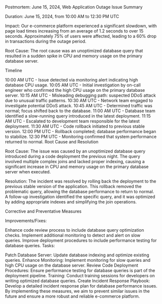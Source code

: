 Postmortem: June 15, 2024, Web Application Outage
Issue Summary

Duration:
June 15, 2024, from 10:00 AM to 12:30 PM UTC

Impact:
Our e-commerce platform experienced a significant slowdown, with page load times increasing from an average of 1.2 seconds to over 15 seconds. Approximately 75% of users were affected, leading to a 60% drop in transactions during the outage period.

Root Cause:
The root cause was an unoptimized database query that resulted in a sudden spike in CPU and memory usage on the primary database server.

Timeline

10:00 AM UTC - Issue detected via monitoring alert indicating high database CPU usage.
10:05 AM UTC - Initial investigation by on-call engineer who confirmed the high CPU usage on the primary database server.
10:15 AM UTC - Misleading debugging path: suspected DDoS attack due to unusual traffic patterns.
10:30 AM UTC - Network team engaged to investigate potential DDoS attack.
10:45 AM UTC - Determined traffic was normal; focus shifted back to the database.
11:00 AM UTC - Database team identified a slow-running query introduced in the latest deployment.
11:15 AM UTC - Escalated to development team responsible for the latest deployment.
11:30 AM UTC - Code rollback initiated to previous stable version.
12:00 PM UTC - Rollback completed; database performance began to stabilize.
12:30 PM UTC - Monitoring confirmed that system performance returned to normal.
Root Cause and Resolution

Root Cause:
The issue was caused by an unoptimized database query introduced during a code deployment the previous night. The query involved multiple complex joins and lacked proper indexing, causing a significant increase in CPU and memory usage on the primary database server when executed.

Resolution:
The incident was resolved by rolling back the deployment to the previous stable version of the application. This rollback removed the problematic query, allowing the database performance to return to normal. A follow-up investigation identified the specific query, and it was optimized by adding appropriate indexes and simplifying the join operations.

Corrective and Preventative Measures

Improvements/Fixes:

Enhance code review process to include database query optimization checks.
Implement additional monitoring to detect and alert on slow queries.
Improve deployment procedures to include performance testing for database queries.
Tasks:

Patch Database Server: Update database indexing and optimize existing queries.
Enhance Monitoring: Implement monitoring for slow queries and high CPU usage on the database server.
Review Code Deployment Procedures: Ensure performance testing for database queries is part of the deployment pipeline.
Training: Conduct training sessions for developers on writing optimized database queries.
Create Incident Response Playbook: Develop a detailed incident response plan for database performance issues.
By implementing these measures, we aim to prevent similar issues in the future and ensure a more robust and reliable e-commerce platform.
